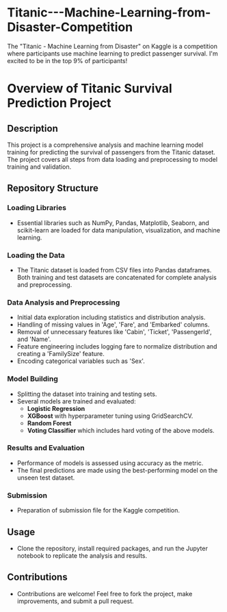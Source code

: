 # Titanic---Machine-Learning-from-Disaster-Competition
The "Titanic - Machine Learning from Disaster" on Kaggle is a competition where participants use machine learning to predict passenger survival. I'm excited to be in the top 9% of participants!

# Overview of Titanic Survival Prediction Project

## Description
This project is a comprehensive analysis and machine learning model training for predicting the survival of passengers from the Titanic dataset. The project covers all steps from data loading and preprocessing to model training and validation.

## Repository Structure

### Loading Libraries
- Essential libraries such as NumPy, Pandas, Matplotlib, Seaborn, and scikit-learn are loaded for data manipulation, visualization, and machine learning.

### Loading the Data
- The Titanic dataset is loaded from CSV files into Pandas dataframes. Both training and test datasets are concatenated for complete analysis and preprocessing.

### Data Analysis and Preprocessing
- Initial data exploration including statistics and distribution analysis.
- Handling of missing values in 'Age', 'Fare', and 'Embarked' columns.
- Removal of unnecessary features like 'Cabin', 'Ticket', 'PassengerId', and 'Name'.
- Feature engineering includes logging fare to normalize distribution and creating a 'FamilySize' feature.
- Encoding categorical variables such as 'Sex'.

### Model Building
- Splitting the dataset into training and testing sets.
- Several models are trained and evaluated:
  - **Logistic Regression**
  - **XGBoost** with hyperparameter tuning using GridSearchCV.
  - **Random Forest**
  - **Voting Classifier** which includes hard voting of the above models.

### Results and Evaluation
- Performance of models is assessed using accuracy as the metric.
- The final predictions are made using the best-performing model on the unseen test dataset.

### Submission
- Preparation of submission file for the Kaggle competition.

## Usage
- Clone the repository, install required packages, and run the Jupyter notebook to replicate the analysis and results.

## Contributions
- Contributions are welcome! Feel free to fork the project, make improvements, and submit a pull request.

